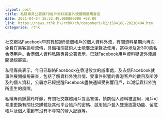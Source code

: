 ```yaml
---
layout: post
title: 私隱專員公署就FB用戶資料疑遭外洩展開循規審查
date: 2021-04-04 18:52:49.000000000 +08:00
link: https://news.rthk.hk/rthk/ch/component/k2/1584188-20210404.htm
categories: rthk
---
```


社交網站Facebook早前有超過5億個帳戶的個人資料外洩，有關資料星期六再次免費在黑客論壇流傳，具備相關技術人士能廣泛瀏覽及使用，當中涉及近300萬名香港用戶。香港個人資料私隱專員公署表示，已就Facebook用戶資料疑遭外洩展開循規審查。

私隱專員表示，今日已聯絡Facebook在香港設立的辦事處，及去信Facebook就事件展開循規審查，包括了解資料外洩詳情、受事件影響的香港客戶的數目及所涉及的個人資料，公署亦已經提醒Facebook盡快通知受影響用戶，以減低資料外洩所產生的風險。

私隱專員鍾麗玲呼籲，有關社交媒體用戶提高警惕，慎防個人資料被盜用，用戶可考慮更換有關社交媒體及其他平台帳戶的密碼、啟用帳戶登入雙重認證功能、留意帳戶及個人電郵有沒有不尋常的登入記錄等。
